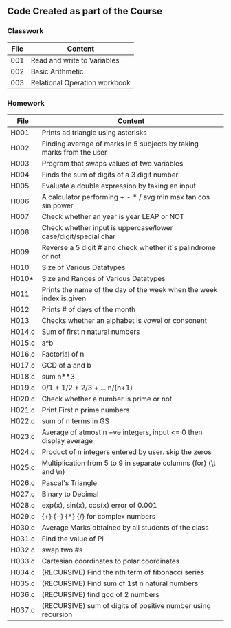 ## Code Created as part of the Course

### Classwork
|File|Content|
|---|---|
|001|Read and write to Variables|
|002|Basic Arithmetic|
|003|Relational Operation workbook|


### Homework

|File|Content|
|---|---|
|H001|Prints ad triangle using asterisks|
|H002|Finding average of marks in 5 subjects by taking marks from the user|
|H003|Program that swaps values of two variables|
|H004|Finds the sum of digits of a 3 digit number|
|H005|Evaluate a double expression by taking an input|
|H006|A calculator performing + - * / avg min max tan cos sin power|
|H007|Check whether an year is year LEAP or NOT|
|H008|Check whether input is uppercase/lower case/digit/special char|
|H009|Reverse a 5 digit # and check whether it's palindrome or not|
|H010|Size of Various Datatypes|
|H010\*|Size and Ranges of Various Datatypes|
|H011|Prints the name of the day of the week when the week index is given|
|H012|Prints # of days of the month|
|H013|Checks whether an alphabet is vowel or consonent|
|H014.c|Sum of first n natural numbers|
|H015.c|a^b|
|H016.c|Factorial of n|
|H017.c|GCD of a and b|
|H018.c|sum n\*\*3|
|H019.c|0/1 + 1/2 + 2/3 + ... n/(n+1)|
|H020.c|Check whether a number is prime or not|
|H021.c|Print First n prime numbers|
|H022.c|sum of n terms in GS|
|H023.c|Average of atmost n +ve integers, input <= 0 then display average|
|H024.c|Product of n integers entered by user. skip the zeros|
|H025.c|Multiplication from 5 to 9 in separate columns (for) (\t and \n)|
|H026.c|Pascal's Triangle|
|H027.c|Binary to Decimal|
|H028.c|exp(x), sin(x), cos(x) error of 0.001|
|H029.c|{+} {-} {\*} {/} for complex numbers|
|H030.c|Average Marks obtained by all students of the class|
|H031.c|Find the value of Pi|
|H032.c|swap two #s|
|H033.c|Cartesian coordinates to polar coordinates|
|H034.c|(RECURSIVE) Find the nth term of fibonacci series|
|H035.c|(RECURSIVE) Find sum of 1st n natural numbers|
|H036.c|(RECURSIVE) find gcd of 2 numbers|
|H037.c|(RECURSIVE) sum of digits of positive number using recursion|
